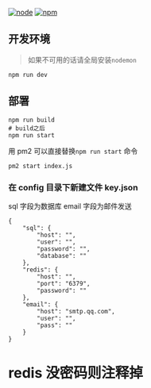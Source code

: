[![node](https://img.shields.io/node/v/node.svg)](http://adtk.cn)
[![npm](https://img.shields.io/npm/v/npm.svg)](http://adtk.cn)

## 开发环境

> 如果不可用的话请全局安装`nodemon`

```
npm run dev
```

## 部署

```
npm run build
# build之后
npm run start
```

用 pm2 可以直接替换`npm run start` 命令

```
pm2 start index.js
```

### 在 config 目录下新建文件 key.json

sql 字段为数据库
email 字段为邮件发送

```
{
    "sql": {
        "host": "",
        "user": "",
        "password": "",
        "database": ""
    },
    "redis": {
        "host": "",
        "port": "6379",
        "password": ""
    },
    "email": {
        "host": "smtp.qq.com",
        "user": "",
        "pass": ""
    }
}
```

# redis 没密码则注释掉
